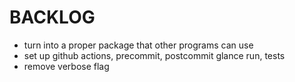 # BACKLOG

- turn into a proper package that other programs can use
- set up github actions, precommit, postcommit glance run, tests
- remove verbose flag
